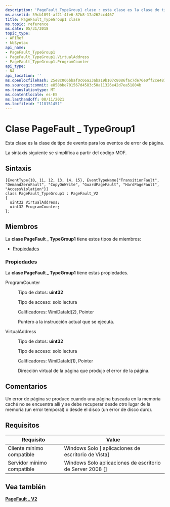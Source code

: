 ```yaml
---
description: 'PageFault_TypeGroup1 clase : esta clase es la clase de tipo de evento para los eventos de error de página. La sintaxis siguiente se simplifica a partir del código MOF.'
ms.assetid: 59cb1091-af21-4fe6-87b8-17a262cc4467
title: PageFault_TypeGroup1 clase
ms.topic: reference
ms.date: 05/31/2018
topic_type:
- APIRef
- kbSyntax
api_name:
- PageFault_TypeGroup1
- PageFault_TypeGroup1.VirtualAddress
- PageFault_TypeGroup1.ProgramCounter
api_type:
- NA
api_location: ''
ms.openlocfilehash: 25e8c066bbaf0c66a23aba19b107c8086fac7de76e0ff2ce4873d129b8586cc5
ms.sourcegitcommit: e858bbe701567d4583c50a11326e42d7ea51804b
ms.translationtype: MT
ms.contentlocale: es-ES
ms.lasthandoff: 08/11/2021
ms.locfileid: "118151451"
---
```

# <a name="pagefault_typegroup1-class"></a>Clase PageFault \_ TypeGroup1

Esta clase es la clase de tipo de evento para los eventos de error de página.

La sintaxis siguiente se simplifica a partir del código MOF.

## <a name="syntax"></a>Sintaxis

``` syntax
[EventType{10, 11, 12, 13, 14, 15}, EventTypeName{"TransitionFault", "DemandZeroFault", "CopyOnWrite", "GuardPageFault", "HardPageFault", "AccessViolation"}]
class PageFault_TypeGroup1 : PageFault_V2
{
  uint32 VirtualAddress;
  uint32 ProgramCounter;
};
```

## <a name="members"></a>Miembros

La **clase PageFault \_ TypeGroup1** tiene estos tipos de miembros:

-   [Propiedades](#properties)

### <a name="properties"></a>Propiedades

La **clase PageFault \_ TypeGroup1** tiene estas propiedades.

<dl> <dt>

ProgramCounter
</dt> <dd> <dl> <dt>

Tipo de datos: **uint32**
</dt> <dt>

Tipo de acceso: solo lectura
</dt> <dt>

Calificadores: WmiDataId(2), Pointer
</dt> </dl>

Puntero a la instrucción actual que se ejecuta.

</dd> <dt>

VirtualAddress
</dt> <dd> <dl> <dt>

Tipo de datos: **uint32**
</dt> <dt>

Tipo de acceso: solo lectura
</dt> <dt>

Calificadores: WmiDataId(1), Pointer
</dt> </dl>

Dirección virtual de la página que produjo el error de la página.

</dd> </dl>

## <a name="remarks"></a>Comentarios

Un error de página se produce cuando una página buscada en la memoria caché no se encuentra allí y se debe recuperar desde otro lugar de la memoria (un error temporal) o desde el disco (un error de disco duro).

## <a name="requirements"></a>Requisitos



| Requisito | Value |
|-------------------------------------|------------------------------------------------------|
| Cliente mínimo compatible<br/> | Windows Solo \[ aplicaciones de escritorio de Vista\]<br/>       |
| Servidor mínimo compatible<br/> | Windows Solo aplicaciones de escritorio de Server 2008 \[\]<br/> |



## <a name="see-also"></a>Vea también

<dl> <dt>

[**PageFault \_ V2**](pagefault-v2.md)
</dt> </dl>

 

 




